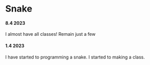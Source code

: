 # Snake

#### 8.4 2023
I almost have all classes! Remain just a few

#### 1.4 2023
I have started to programming a snake. I started to making a class.

